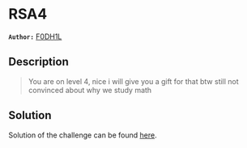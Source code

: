 # RSA4

**`Author:`** [F0DH1L](https://github.com/fodhil-ben)

## Description
  > You are on level 4, nice i will give you a gift for that
  > btw still not convinced about why we study math

## Solution

Solution of the challenge can be found [here](solution/README.md).




